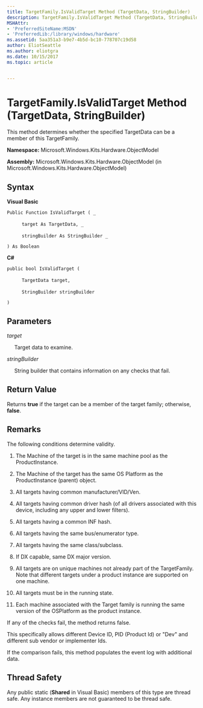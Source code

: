 ```yaml
---
title: TargetFamily.IsValidTarget Method (TargetData, StringBuilder)
description: TargetFamily.IsValidTarget Method (TargetData, StringBuilder)
MSHAttr:
- 'PreferredSiteName:MSDN'
- 'PreferredLib:/library/windows/hardware'
ms.assetid: 5aa351a3-b9e7-4b5d-bc10-778707c19d58
author: EliotSeattle
ms.author: eliotgra
ms.date: 10/15/2017
ms.topic: article


---
```


# TargetFamily.IsValidTarget Method (TargetData, StringBuilder)


This method determines whether the specified TargetData can be a member of this TargetFamily.

**Namespace:** Microsoft.Windows.Kits.Hardware.ObjectModel

**Assembly:** Microsoft.Windows.Kits.Hardware.ObjectModel (in Microsoft.Windows.Kits.Hardware.ObjectModel)

## <span id="Syntax"></span><span id="syntax"></span><span id="SYNTAX"></span>Syntax


**Visual Basic**

`Public Function IsValidTarget ( _`

          `target As TargetData, _`

          `stringBuilder As StringBuilder _`

`) As Boolean`

**C#**

`public bool IsValidTarget (`

          `TargetData target,`

          `StringBuilder stringBuilder`

`)`

## <span id="Parameters"></span><span id="parameters"></span><span id="PARAMETERS"></span>Parameters


*target*

     Target data to examine.

*stringBuilder*

     String builder that contains information on any checks that fail.

## <span id="Return_Value"></span><span id="return_value"></span><span id="RETURN_VALUE"></span>Return Value


Returns **true** if the target can be a member of the target family; otherwise, **false**.

## <span id="Remarks"></span><span id="remarks"></span><span id="REMARKS"></span>Remarks


The following conditions determine validity.

1.  The Machine of the target is in the same machine pool as the ProductInstance.

2.  The Machine of the target has the same OS Platform as the ProductInstance (parent) object.

3.  All targets having common manufacturer/VID/Ven.

4.  All targets having common driver hash (of all drivers associated with this device, including any upper and lower filters).

5.  All targets having a common INF hash.

6.  All targets having the same bus/enumerator type.

7.  All targets having the same class/subclass.

8.  If DX capable, same DX major version.

9.  All targets are on unique machines not already part of the TargetFamily. Note that different targets under a product instance are supported on one machine.

10. All targets must be in the running state.

11. Each machine associated with the Target family is running the same version of the OSPlatform as the product instance.

If any of the checks fail, the method returns false.

This specifically allows different Device ID, PID (Product Id) or "Dev" and different sub vendor or implementer Ids.

If the comparison fails, this method populates the event log with additional data.

## <span id="Thread_Safety"></span><span id="thread_safety"></span><span id="THREAD_SAFETY"></span>Thread Safety


Any public static (**Shared** in Visual Basic) members of this type are thread safe. Any instance members are not guaranteed to be thread safe.

 

 






